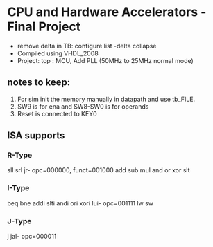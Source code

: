 # CPU and Hardware Accelerators - Final Project

- remove delta in TB: configure list -delta collapse
- Compiled using VHDL_2008
- Project: top : MCU, Add PLL (50MHz to 25MHz normal mode) 

## notes to keep:
1. For sim init the memory manually in datapath and use tb_FILE.
2. SW9 is for ena and SW8-SW0 is for operands
3. Reset is connected to KEY0

## ISA supports
### R-Type
sll 
srl
jr- opc=000000, funct=001000
add
sub
mul
and
or
xor
slt
### I-Type
beq
bne
addi
slti
andi
ori
xori
lui- opc=001111
lw
sw
### J-Type
j
jal- opc=000011
